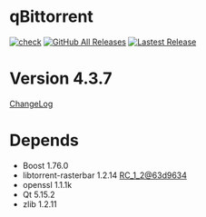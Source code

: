 # qBittorrent
[![check](https://github.com/brvphoenix/auto-build/workflows/CI/badge.svg?branch=master)](https://github.com/brvphoenix/auto-build/actions)
[![GitHub All Releases](https://img.shields.io/github/downloads/brvphoenix/auto-build/total)](https://github.com/brvphoenix/auto-build/releases)
[![Lastest Release](https://img.shields.io/github/release/brvphoenix/auto-build.svg?style=flat)](https://github.com/brvphoenix/auto-build/releases)

# Version 4.3.7
[ChangeLog](https://github.com/qbittorrent/qBittorrent/blob/v4_3_x/Changelog)

# Depends
* Boost 1.76.0
* libtorrent-rasterbar 1.2.14 [RC_1_2@63d9634](https://github.com/arvidn/libtorrent/commits/RC_1_2?before=63d9634e51f5b079b5584317eda8029372f1d203+35&branch=RC_1_2)
* openssl 1.1.1k
* Qt 5.15.2
* zlib 1.2.11

